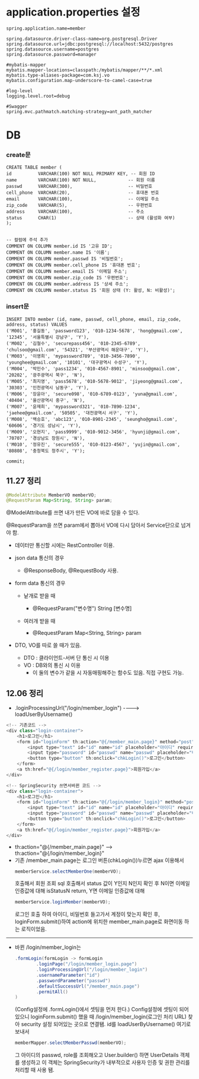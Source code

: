 # application.properties 설정
```properties
spring.application.name=member

spring.datasource.driver-class-name=org.postgresql.Driver
spring.datasource.url=jdbc:postgresql://localhost:5432/postgres
spring.datasource.username=postgres
spring.datasource.password=manager

#mybatis-mapper
mybatis.mapper-locations=classpath:/mybatis/mapper/**/*.xml
mybatis.type-aliases-package=com.ksj.vo
mybatis.configuration.map-underscore-to-camel-case=true

#log-level
logging.level.root=debug

#Swagger
spring.mvc.pathmatch.matching-strategy=ant_path_matcher
```

# DB
### create문

```
CREATE TABLE member (
id          VARCHAR(100) NOT NULL PRIMARY KEY, -- 회원 ID
name        VARCHAR(100) NOT NULL,            -- 회원 이름
passwd      VARCHAR(300),                     -- 비밀번호
cell_phone  VARCHAR(20),                      -- 휴대폰 번호
email       VARCHAR(100),                     -- 이메일 주소
zip_code    VARCHAR(5),                       -- 우편번호
address     VARCHAR(100),                     -- 주소
status      CHAR(1)                           -- 상태 (활성화 여부)
);


-- 컬럼에 주석 추가
COMMENT ON COLUMN member.id IS '고유 ID';
COMMENT ON COLUMN member.name IS '이름';
COMMENT ON COLUMN member.passwd IS '비밀번호';
COMMENT ON COLUMN member.cell_phone IS '휴대폰 번호';
COMMENT ON COLUMN member.email IS '이메일 주소';
COMMENT ON COLUMN member.zip_code IS '우편번호';
COMMENT ON COLUMN member.address IS '상세 주소';
COMMENT ON COLUMN member.status IS '회원 상태 (Y: 활성, N: 비활성)';
```

### insert문
```
INSERT INTO member (id, name, passwd, cell_phone, email, zip_code, address, status) VALUES
('M001', '홍길동', 'password123', '010-1234-5678', 'hong@gmail.com', '12345', '서울특별시 강남구', 'Y'),
('M002', '김철수', 'securepass456', '010-2345-6789', 'chulsoo@gmail.com', '54321', '부산광역시 해운대구', 'Y'),
('M003', '이영희', 'mypassword789', '010-3456-7890', 'younghee@gmail.com', '10101', '대구광역시 수성구', 'Y'),
('M004', '박민수', 'pass1234', '010-4567-8901', 'minsoo@gmail.com', '20202', '광주광역시 북구', 'N'),
('M005', '최지영', 'pass5678', '010-5678-9012', 'jiyeong@gmail.com', '30303', '인천광역시 남동구', 'Y'),
('M006', '장윤아', 'secure098', '010-6789-0123', 'yuna@gmail.com', '40404', '울산광역시 중구', 'N'),
('M007', '윤재희', 'mypassword321', '010-7890-1234', 'jaehee@gmail.com', '50505', '대전광역시 서구', 'Y'),
('M008', '백승호', 'abc123', '010-8901-2345', 'seungho@gmail.com', '60606', '경기도 성남시', 'Y'),
('M009', '오현지', 'pass9999', '010-9012-3456', 'hyunji@gmail.com', '70707', '경상남도 창원시', 'N'),
('M010', '정유진', 'secure555', '010-0123-4567', 'yujin@gmail.com', '80808', '충청북도 청주시', 'Y');

commit;
```


## 11.27 정리
```java
@ModelAttribute MemberVO memberVO;
@RequestParam Map<String, String> param;
```
@ModelAttribute를 쓰면 내가 만든 VO에 바로 담을 수 있다.

@RequestParam을 쓰면 param에서 뽑아서 VO에 다시 담아서 Service단으로 넘겨야 함.
 
* 데이터만 통신할 시에는 RestController 이용.

* json data 통신의 경우
  * @ResponseBody, @RequestBody 사용.

* form data 통신의 경우
  * 낱개로 받을 때
    * @RequestParam("변수명") String [변수명]

  * 여러개 받을 때
    * @RequestParam Map<String, String> param

* DTO, VO를 따로 쓸 때가 있음.
  * DTO : 클라이언트-서버 단 통신 시 이용
  * VO : DB와의 통신 시 이용
    * 이 둘의 변수가 같을 시 자동매핑해주는 함수도 있음. 직접 구현도 가능.

## 12.06 정리
* .loginProcessingUrl("/login/member_login") ----> loadUserByUsername()
```javascript
<!-- 기존코드 -->
<div class="login-container">
    <h1>로그인</h1>
    <form id="loginForm" th:action="@{/member_main.page}" method="post">
        <input type="text" id="id" name="id" placeholder="아이디" required />
        <input type="password" id="passwd" name="passwd" placeholder="비밀번호" required />
        <button type="button" th:onclick="chkLogin()">로그인</button>
    </form>
    <a th:href="@{/login/member_register.page}">회원가입</a>
</div>

<!-- SpringSecurity 쓰면서바뀐 코드 -->
<div class="login-container">
    <h1>로그인</h1>
    <form id="loginForm" th:action="@{/login/member_login}" method="post">
        <input type="text" id="id" name="id" placeholder="아이디" required />
        <input type="password" id="passwd" name="passwd" placeholder="비밀번호" required />
        <button type="button" th:onclick="chkLogin()">로그인</button>
    </form>
    <a th:href="@{/login/member_register.page}">회원가입</a>
</div>
```
* th:action="@{/member_main.page}" --> th:action="@{/login/member_login}"
* 기존 /member_main.page는 로그인 버튼(chkLogin())누르면 ajax 이용해서 
  ```java
  memberService.selectMemberOne(memberVO);
  ```
  호출해서 회원 조회 sql 호출해서 status 값이 Y인지 N인지 확인 후 N이면 이메일 인증값에 대해 isStatusN return, Y면 이메일 인증값에 대해
  ```java
  memberService.loginMember(memberVO);
  ```
  로그인 호출 하여 아이디, 비밀번호 들고가서 계정이 맞는지 확인 후, loginForm.submit()하여 action에 위치한 member_main.page로 화면이동 하는 로직이었음.
* **
* 바뀐 /login/member_login는 
  ```java
  .formLogin(formLogin -> formLogin
          .loginPage("/login/member_login.page")
          .loginProcessingUrl("/login/member_login")
          .usernameParameter("id")
          .passwordParameter("passwd")
          .defaultSuccessUrl("/member_main.page")
          .permitAll()
  )
  ```
  (Config설정에 .formLogin()에서 셋팅을 먼저 한다.)
  Config설정에 셋팅이 되어있으니 loginForm.submit() 했을 때 /login/member_login(로그인 처리 URL) 찾아 security 설정 되어있는 곳으로 연결됌.
  id를 loadUserByUsername() 여기로 보내서
  ```java
  memberMapper.selectMemberPasswd(memberVO);
  ```
  그 아이디의 passwd, role를 조회해오고 User.builder() 하면
  UserDetails 객체를 생성하고 이 객체는 SpringSecurity가 내부적으로 사용자 인증 및 권한 관리를 처리할 때 사용 됌.